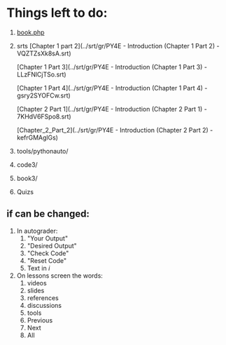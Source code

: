 Things left to do:
=================

1. [book.php](book.php)
2. srts
   [Chapter 1 part 2](../srt/gr/PY4E - Introduction (Chapter 1 Part 2) - VQZTZsXk8sA.srt)
   
   [Chapter 1 Part 3](../srt/gr/PY4E - Introduction (Chapter 1 Part 3) - LLzFNlCjTSo.srt)  
   
   [Chapter 1 Part 4](../srt/gr/PY4E - Introduction (Chapter 1 Part 4) - gsry2SYOFCw.srt)
   
   [Chapter 2 Part 1](../srt/gr/PY4E - Introduction (Chapter 2 Part 1) - 7KHdV6FSpo8.srt)
   
   [Chapter_2_Part_2](../srt/gr/PY4E - Introduction (Chapter 2 Part 2) - kefrGMAglGs)
5. tools/pythonauto/
6. code3/
7. book3/
8. Quizs


if can be changed:
-----------------
1. In autograder: 
   1. "Your Output"
   2. "Desired Output"
   3. "Check Code"
   4. "Reset Code"
   5. Text in *i*
2. On lessons screen the words:
   1. videos
   2. slides
   3. references
   4. discussions
   5. tools
   6. Previous
   7. Next
   8. All
   
